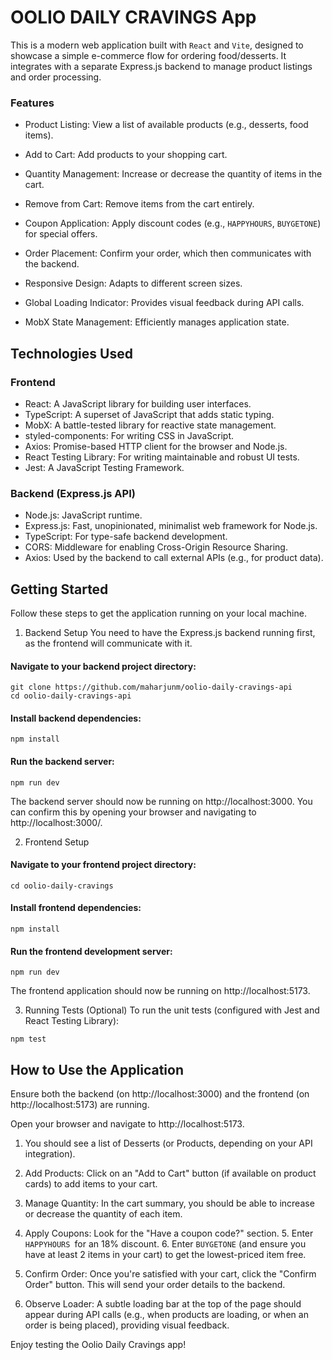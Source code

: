 # OOLIO DAILY CRAVINGS App
This is a modern web application built with `React` and `Vite`, designed to showcase a simple e-commerce flow for ordering food/desserts. It integrates with a separate Express.js backend to manage product listings and order processing.

### Features
* Product Listing: View a list of available products (e.g., desserts, food items).
* Add to Cart: Add products to your shopping cart.

* Quantity Management: 
Increase or decrease the quantity of items in the cart.

* Remove from Cart: Remove items from the cart entirely.

* Coupon Application: Apply discount codes (e.g., `HAPPYHOURS`, `BUYGETONE`) for special offers.

* Order Placement: Confirm your order, which then communicates with the backend.

* Responsive Design: Adapts to different screen sizes.

* Global Loading Indicator: Provides visual feedback during API calls.

* MobX State Management: Efficiently manages application state.

## Technologies Used
### Frontend
* React: A JavaScript library for building user interfaces.
* TypeScript: A superset of JavaScript that adds static typing.
* MobX: A battle-tested library for reactive state management.
* styled-components: For writing CSS in JavaScript.
* Axios: Promise-based HTTP client for the browser and Node.js.
* React Testing Library: For writing maintainable and robust UI tests.
* Jest: A JavaScript Testing Framework.

### Backend (Express.js API)
* Node.js: JavaScript runtime.
* Express.js: Fast, unopinionated, minimalist web framework for Node.js.
* TypeScript: For type-safe backend development.
* CORS: Middleware for enabling Cross-Origin Resource Sharing.
* Axios: Used by the backend to call external APIs (e.g., for product data).

## Getting Started
Follow these steps to get the application running on your local machine.

1. Backend Setup
You need to have the Express.js backend running first, as the frontend will communicate with it.

#### Navigate to your backend project directory:

```
git clone https://github.com/maharjunm/oolio-daily-cravings-api
cd oolio-daily-cravings-api
```
#### Install backend dependencies:

```
npm install
``` 

#### Run the backend server:

```
npm run dev 
```

The backend server should now be running on http://localhost:3000. You can confirm this by opening your browser and navigating to http://localhost:3000/.

2. Frontend Setup

#### Navigate to your frontend project directory:

```
cd oolio-daily-cravings
```

####  Install frontend dependencies:

```
npm install
```

#### Run the frontend development server:

```
npm run dev
```

The frontend application should now be running on http://localhost:5173.

3. Running Tests (Optional)
To run the unit tests (configured with Jest and React Testing Library):

```
npm test
```

## How to Use the Application
Ensure both the backend (on http://localhost:3000) and the frontend (on http://localhost:5173) are running.

Open your browser and navigate to http://localhost:5173.

1. You should see a list of Desserts (or Products, depending on your API integration).

2. Add Products: Click on an "Add to Cart" button (if available on product cards) to add items to your cart.
3. Manage Quantity: In the cart summary, you should be able to increase or decrease the quantity of each item.

4. Apply Coupons: Look for the "Have a coupon code?" section. 
   5. Enter `HAPPYHOURS `for an 18% discount. 
   6. Enter `BUYGETONE` (and ensure you have at least 2 items in your cart) to get the lowest-priced item free.

5. Confirm Order: Once you're satisfied with your cart, click the "Confirm Order" button. This will send your order details to the backend.

6. Observe Loader: A subtle loading bar at the top of the page should appear during API calls (e.g., when products are loading, or when an order is being placed), providing visual feedback.

Enjoy testing the Oolio Daily Cravings app!
